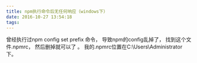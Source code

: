 ```yaml
---
title: npm执行命令后无任何响应（windows下）
date: 2016-10-27 13:54:18
tags:
---
```

曾经执行过npm config set prefix 命令，
导致npm的config乱掉了，
找到这个文件.npmrc，
然后删掉就可以了 。
我的.npmrc位置在C:\Users\Administrator下。
